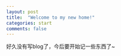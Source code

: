 ```yaml
---
layout: post
title:  "Welcome to my new home!"
categories: start
comments: false
---
```


好久没有写blog了，今后要开始记一些东西了~
